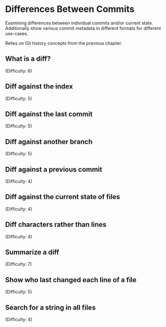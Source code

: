 # Differences Between Commits
Examining differences between individual commits and/or current state. Additionally show various commit metadata in different formats for different use-cases.

Relies on Git history concepts from the previous chapter.

## What is a diff?
(Difficulty: 6)

## Diff against the index
(Difficulty: 5)

## Diff against the last commit
(Difficulty: 5)

## Diff against another branch
(Difficulty: 5)

## Diff against a previous commit
(Difficulty: 4)

## Diff against the current state of files
(Difficulty: 4)

## Diff characters rather than lines
(Difficulty: 4)

## Summarize a diff
(Difficulty: 7)

## Show who last changed each line of a file
(Difficulty: 5)

## Search for a string in all files
(Difficulty: 4)
